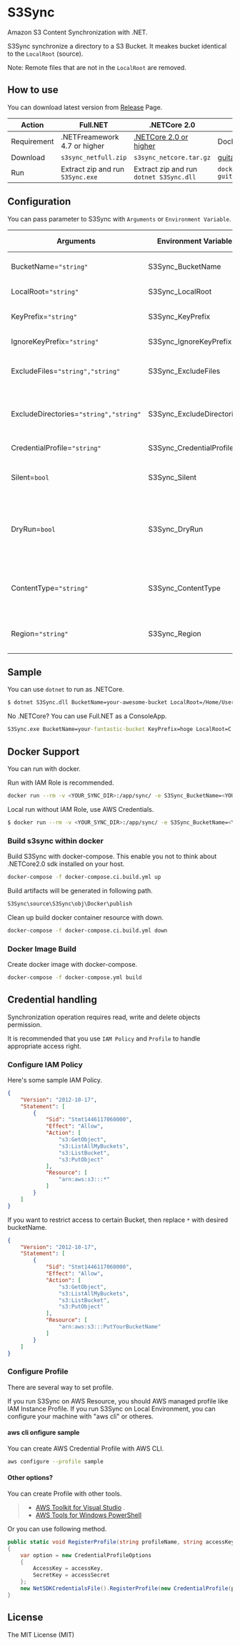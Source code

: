 # S3Sync

Amazon S3 Content Synchronization with .NET.

S3Sync synchronize a directory to a S3 Bucket. It meakes bucket identical to the `LocalRoot` (source).

Note: Remote files that are not in the `LocalRoot` are removed.

## How to use

You can download latest version from [Release](https://github.com/guitarrapc/S3Sync/releases) Page.

Action | Full.NET  | .NETCore 2.0 | Docker
---- | ---- | ---- | ----
Requirement | .NETFreamework 4.7 or higher | [.NETCore 2.0 or higher](https://www.microsoft.com/net/download/windows) | Docker
Download | `s3sync_netfull.zip` | `s3sync_netcore.tar.gz` | [guitarrapc/s3sync](https://hub.docker.com/r/guitarrapc/s3sync/)
Run | Extract zip and run `S3Sync.exe` | Extract zip and run `dotnet S3Sync.dll` | `docker run guitarrapc/s3sync`

## Configuration

You can pass parameter to S3Sync with `Arguments` or `Environment Variable`.

Arguments | Environment Variable | Required?<br/>Optional? | Description
---- | ---- | ---- | ----
BucketName=`"string"` | S3Sync_BucketName | Required | Specify S3 BucketName to sync.
LocalRoot=`"string"` | S3Sync_LocalRoot | Required | Specify Local File Path to Sync.
KeyPrefix=`"string"` | S3Sync_KeyPrefix | Optional | Specify KeyPrefix to add to localfile when Sync.
IgnoreKeyPrefix=`"string"` | S3Sync_IgnoreKeyPrefix | Optional | Specify KeyPrefix to ignore on S3.
ExcludeFiles=`"string","string"` | S3Sync_ExcludeFiles | Optional | Specify local file names you want to exclude. (use `,` for multiple.)
ExcludeDirectories=`"string","string"` | S3Sync_ExcludeDirectories | Optional | Specify local directory names you want to exclude. (use `,` for multiple.)
CredentialProfile=`"string"` | S3Sync_CredentialProfile | Optional | Specify Credential Profile name.
Silent=`bool` | S3Sync_Silent | Optional | Set `true` when you want to supress upload progress. (Default : `false`)
DryRun=`bool` | S3Sync_DryRun | Optional | Set `true` will not change s3 but see estimate plan.<br/>Set `false` to execute synchronization. (Default : `true`)
ContentType=`"string"` | S3Sync_ContentType | Optional | Specify ContentType for object. (default `null` and will be `application/octet-stream`
Region=`"string"` | S3Sync_Region | Optional | Specify region for the bucket. (default `null` and will be `ap-northeast-1`)

## Sample

You can use `dotnet` to run as .NETCore.

```bash
$ dotnet S3Sync.dll BucketName=your-awesome-bucket LocalRoot=/Home/User/HogeMoge ExcludeFiles=.gitignore,.gitattributes ExcludeDirectories=.git,test
```

No .NETCore? You can use Full.NET as a ConsoleApp.

```cmd
S3Sync.exe BucketName=your-fantastic-bucket KeyPrefix=hoge LocalRoot=C:/Users/User/HomeMoge DryRun=false
```

## Docker Support

You can run with docker.

Run with IAM Role is recommended.

```bash
docker run --rm -v <YOUR_SYNC_DIR>:/app/sync/ -e S3Sync_BucketName=<YOUR_BUCKET_NAME> S3Sync_DryRun=false guitarrapc/s3sync
```

Local run without IAM Role, use AWS Credentials.

```bash
$ docker run --rm -v <YOUR_SYNC_DIR>:/app/sync/ -e S3Sync_BucketName=<YOUR_BUCKET_NAME> -e AWS_ACCESS_KEY_ID=<YOUR_ACCESS_KEY> -e AWS_SECRET_ACCESS_KEY=<YOUR_SECRET> S3Sync_DryRun=false guitarrapc/s3sync
```

### Build s3sync within docker

Build S3Sync with docker-compose. This enable you not to think about .NETCore2.0 sdk installed on your host.

```bash
docker-compose -f docker-compose.ci.build.yml up
```

Build artifacts will be generated in following path.

```bash
S3Sync\source\S3Sync\obj\Docker\publish
```

Clean up build docker container resource with down.

```bash
docker-compose -f docker-compose.ci.build.yml down
```

### Docker Image Build

Create docker image with docker-compose.

```bash
docker-compose -f docker-compose.yml build
```

## Credential handling

Synchronization operation requires read, write and delete objects permission.

It is recommended that you use `IAM Policy` and `Profile` to handle appropriate access right.

### Configure IAM Policy

Here's some sample IAM Policy.

```json
{
    "Version": "2012-10-17",
    "Statement": [
        {
            "Sid": "Stmt1446117060000",
            "Effect": "Allow",
            "Action": [
                "s3:GetObject",
                "s3:ListAllMyBuckets",
                "s3:ListBucket",
                "s3:PutObject"
            ],
            "Resource": [
                "arn:aws:s3:::*"
            ]
        }
    ]
}
```

If you want to restrict access to certain Bucket, then replace `*` with desired bucketName.

```json
{
    "Version": "2012-10-17",
    "Statement": [
        {
            "Sid": "Stmt1446117060000",
            "Effect": "Allow",
            "Action": [
                "s3:GetObject",
                "s3:ListAllMyBuckets",
                "s3:ListBucket",
                "s3:PutObject"
            ],
            "Resource": [
                "arn:aws:s3:::PutYourBucketName"
            ]
        }
    ]
}
```

### Configure Profile

There are several way to set profile.

If you run S3Sync on AWS Resource, you should AWS managed profile like IAM Instance Profile.
If you run S3Sync on Local Environment, you can configure your machine with "aws cli" or otheres.

#### aws cli onfigure sample

You can create AWS Credential Profile with AWS CLI.

```bash
aws configure --profile sample
```

#### Other options?

You can create Profile with other tools.

> - [AWS Toolkit for Visual Studio](https://aws.amazon.com/visualstudio/?nc1=f_ls) .
> - [AWS Tools for Windows PowerShell](https://aws.amazon.com/powershell/?nc1=f_ls)

Or you can use following method.

```csharp
public static void RegisterProfile(string profileName, string accessKey, string accessSecret)
{
    var option = new CredentialProfileOptions
    {
        AccessKey = accessKey,
        SecretKey = accessSecret
    };
    new NetSDKCredentialsFile().RegisterProfile(new CredentialProfile(profileName, option));
}
```

## License

The MIT License (MIT)